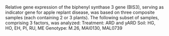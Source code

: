 Relative gene expression of the biphenyl synthase 3 gene (BIS3), serving as indicator gene for apple replant disease, was based on three composite samples (each containing 2 or 3 plants).
The following subset of samples, comprising 3 factors, was analyzed:
Treatment: ARD and yARD
Soil: HG, HO, EH, PI, RU, ME
Genotype: M.26, MAl0130, MAL0739
